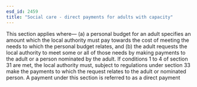 ```yaml
---
esd_id: 2459
title: "Social care - direct payments for adults with capacity"
---
```


This section applies where—
(a) a personal budget for an adult specifies an amount which the local authority must pay towards the cost of meeting the needs to which the personal budget relates, and
(b) the adult requests the local authority to meet some or all of those needs by making payments to the adult or a person nominated by the adult.
If conditions 1 to 4 of section 31 are met, the local authority must, subject to regulations under section 33 make the payments to which the request relates to the adult or nominated person.
A payment under this section is referred to as a direct payment

